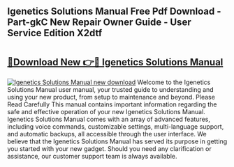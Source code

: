 ## Igenetics Solutions Manual Free Pdf Download - Part-gkC New Repair Owner Guide - User Service Edition X2dtf

# <h2><a href="http://bc44059.oget.top/?id=Igenetics+Solutions+Manual">🔗Download New 👉🔴 Igenetics Solutions Manual</a></h2>

[![Igenetics Solutions Manual new download](https://i.imgur.com/5g1atiW.png)](http://bc44059.oget.top/?id=Igenetics+Solutions+Manual)
Welcome to the Igenetics Solutions Manual user manual, your trusted guide to understanding and using your new product, from setup to maintenance and beyond. Please Read Carefully This manual contains important information regarding the safe and effective operation of your new Igenetics Solutions Manual. Igenetics Solutions Manual comes with an array of advanced features, including voice commands, customizable settings, multi-language support, and automatic backups, all accessible through the user interface. We believe that the Igenetics Solutions Manual has served its purpose in getting you started with your new gadget. Should you need any clarification or assistance, our customer support team is always available.
